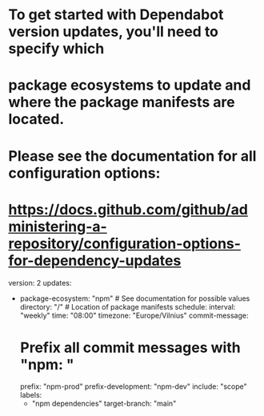 # To get started with Dependabot version updates, you'll need to specify which
# package ecosystems to update and where the package manifests are located.
# Please see the documentation for all configuration options:
# https://docs.github.com/github/administering-a-repository/configuration-options-for-dependency-updates

version: 2
updates:
  - package-ecosystem: "npm" # See documentation for possible values
    directory: "/" # Location of package manifests
    schedule:
      interval: "weekly"
      time: "08:00"
      timezone: "Europe/Vilnius"
    commit-message:
      # Prefix all commit messages with "npm: "
      prefix: "npm-prod"
      prefix-development: "npm-dev"
    include: "scope"
    labels:
      - "npm dependencies"
    target-branch: "main"

